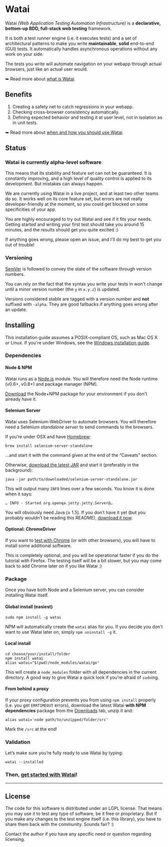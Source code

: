 Watai
=====

Watai _(Web Application Testing Automation Infrastructure)_ is a **declarative, bottom-up BDD, full-stack web testing** framework.

It is both a test runner engine (i.e. it executes tests) and a set of architectural patterns to make you write **maintainable**, **solid** end-to-end (GUI) tests. It automatically handles asynchronous operations without any work on your side.

The tests you write will automate navigation on your webapp through actual browsers, just like an actual user would.

➥ Read more about [what is Watai](https://github.com/MattiSG/Watai/wiki/Definition).

Benefits
--------

1. Creating a safety net to catch regressions in your webapp.
2. Checking cross-browser consistency automatically.
3. Defining expected behavior and testing it at user level, not in isolation as in unit tests.

➥ Read more about [when and how you should use Watai](https://github.com/MattiSG/Watai/wiki/Rationale).

Status
------

### Watai is currently alpha-level software ###

This means that its stability and feature set can not be guaranteed. It is constantly improving, and a high level of quality control is applied to its development. But mistakes can always happen.

We are currently using Watai in a live project, and at least two other teams do so. It works well on its core feature set, but errors are not really developer-friendly at the moment, so you could get blocked on some specificities of your app.

You are highly encouraged to try out Watai and see if it fits your needs. Getting started and writing your first test should take you around 15 minutes, and the results should get you quite excited  :)

If anything goes wrong, please open an issue, and I'll do my best to get you out of trouble!

### Versioning ###

[SemVer](http://semver.org/) is followed to convey the state of the software through version numbers.

You can rely on the fact that the syntax you write your tests in won't change until a minor version number (the `y` in `x.y.z`) is updated.

Versions considered stable are tagged with a version number and **not** suffixed with `-alpha`. They are good fallbacks if anything goes wrong after an update.

Installing
----------

This installation guide assumes a POSIX-compliant OS, such as Mac OS X or Linux. If you're under Windows, see the [Windows installation guide](https://github.com/MattiSG/Watai/wiki/Windows-installation).

### Dependencies ###

#### Node & NPM ####

Watai runs as a [Node.js](http://nodejs.org) module. You will therefore need the Node runtime (v0.6+, v0.8+) and package manager (NPM).

[Download](http://nodejs.org/download) the Node+NPM package for your environment if you don't already have it.

#### Selenium Server ####

Watai uses Selenium-WebDriver to automate browsers. You will therefore need a Selenium _standalone server_ to send commands to the browsers.

If you’re under OSX and have [Homebrew](http://mxcl.github.com/homebrew/):

	brew install selenium-server-standalone

…and start it with the command given at the end of the “Caveats” section.

Otherwise, [download the latest JAR](https://code.google.com/p/selenium/downloads/list?can=3&q=selenium-server-standalone) and start it (preferably in the background):

	java -jar path/to/downloaded/selenium-server-standalone.jar

This will output many `INFO` lines over a few seconds. You know it is done when it says:

	… INFO - Started org.openqa.jetty.jetty.Server@…

You will obviously need Java (≥ 1.5). If you don’t have it yet (but you probably wouldn’t be reading this README), [download it now](http://java.com/download).

#### Optional: ChromeDriver ####

If you want to [test with Chrome](https://github.com/MattiSG/Watai/wiki/Testing-with-Chrome) (or with other browsers), you will have to install some additional software.

This is completely optional, and you will be operational faster if you do the tutorial with Firefox. The testing itself will be a bit slower, but you may come back to add Chrome later on if you like Watai  :)

### Package ###

Once you have both Node and a Selenium server, you can consider installing Watai itself.

#### Global install (easiest) ####

	sudo npm install -g watai

NPM will automatically create the `watai` alias for you. If you decide you don’t want to use Watai later on, simply `npm uninstall -g` it.

#### Local install ####

	cd choose/your/install/folder
	npm install watai
	alias watai="$(pwd)/node_modules/watai/go"

This will create a `node_modules` folder with all dependencies in the current directory. A good way to give Watai a quick look if you’re afraid of `sudo`ing.

#### From behind a proxy ####

If your proxy configuration prevents you from using `npm install` properly (i.e. you get `ERRTIMEOUT` errors), download the latest Watai **with NPM dependencies** package from the [Downloads](https://github.com/MattiSG/Watai/downloads) tab, unzip it and:

	alias watai='node path/to/unzipped/folder/src'

Mark the `/src` at the end!

### Validation ###

Let’s make sure you’re fully ready to use Watai by typing:

	watai --installed

### Then, [get started with Watai](https://github.com/MattiSG/Watai/wiki/Introduction)! ###

- - - - - - -

License
-------

The code for this software is distributed under an LGPL license. That means you may use it to test any type of software, be it free or proprietary. But if you make any changes to the test engine itself (i.e. this library), you have to share them back with the community. Sounds fair?  :)

Contact the author if you have any specific need or question regarding licensing.
